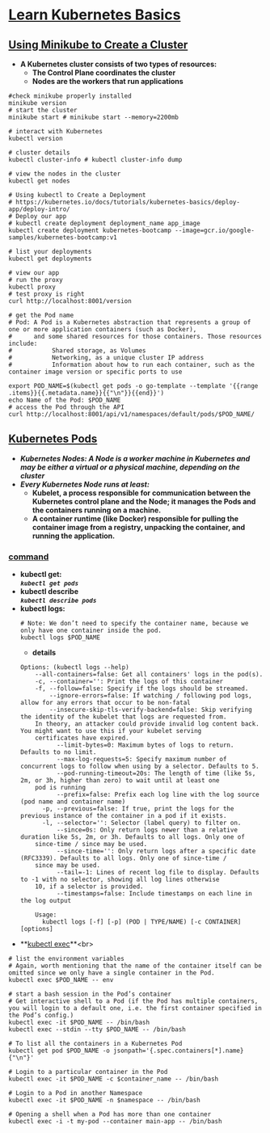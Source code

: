 # [Learn Kubernetes Basics](https://kubernetes.io/docs/tutorials/kubernetes-basics/)

## [Using Minikube to Create a Cluster](https://kubernetes.io/docs/tutorials/kubernetes-basics/create-cluster/cluster-intro/)
* **A Kubernetes cluster consists of two types of resources:**
    * **The Control Plane coordinates the cluster**
    * **Nodes are the workers that run applications**
```
#check minikube properly installed
minikube version
# start the cluster
minikube start # minikube start --memory=2200mb

# interact with Kubernetes
kubectl version

# cluster details
kubectl cluster-info # kubectl cluster-info dump

# view the nodes in the cluster
kubectl get nodes

# Using kubectl to Create a Deployment
# https://kubernetes.io/docs/tutorials/kubernetes-basics/deploy-app/deploy-intro/
# Deploy our app
# kubectl create deployment deployment_name app_image
kubectl create deployment kubernetes-bootcamp --image=gcr.io/google-samples/kubernetes-bootcamp:v1

# list your deployments
kubectl get deployments

# view our app
# run the proxy
kubectl proxy
# test proxy is right
curl http://localhost:8001/version

# get the Pod name
# Pod: A Pod is a Kubernetes abstraction that represents a group of one or more application containers (such as Docker),
#      and some shared resources for those containers. Those resources include:
#           Shared storage, as Volumes
#           Networking, as a unique cluster IP address
#           Information about how to run each container, such as the container image version or specific ports to use

export POD_NAME=$(kubectl get pods -o go-template --template '{{range .items}}{{.metadata.name}}{{"\n"}}{{end}}')
echo Name of the Pod: $POD_NAME
# access the Pod through the API
curl http://localhost:8001/api/v1/namespaces/default/pods/$POD_NAME/
```

## [Kubernetes Pods](https://kubernetes.io/docs/tutorials/kubernetes-basics/explore/explore-intro/)
* ***Kubernetes Nodes: A Node is a worker machine in Kubernetes and may be either a virtual or a physical machine, depending on the cluster***<br>
* ***Every Kubernetes Node runs at least:***<br>
    * **Kubelet, a process responsible for communication between the Kubernetes control plane and the Node; it manages the Pods and the containers running on a machine.**<br>
    * **A container runtime (like Docker) responsible for pulling the container image from a registry, unpacking the container, and running the application.**<br>
### **[command](https://kubernetes.io/docs/reference/generated/kubectl/kubectl-commands)**
* **kubectl get:**<br>
***`kubectl get pods`***
* **kubectl describe**<br>
***`kubectl describe pods`***
* **kubectl logs:**<br>
    ```
    # Note: We don’t need to specify the container name, because we only have one container inside the pod.
    kubectl logs $POD_NAME
    ```
    * **details**
    ```
    Options: (kubectl logs --help)
        --all-containers=false: Get all containers' logs in the pod(s).
        -c, --container='': Print the logs of this container
        -f, --follow=false: Specify if the logs should be streamed.
            --ignore-errors=false: If watching / following pod logs, allow for any errors that occur to be non-fatal
            --insecure-skip-tls-verify-backend=false: Skip verifying the identity of the kubelet that logs are requested from.
        In theory, an attacker could provide invalid log content back. You might want to use this if your kubelet serving
        certificates have expired.
              --limit-bytes=0: Maximum bytes of logs to return. Defaults to no limit.
              --max-log-requests=5: Specify maximum number of concurrent logs to follow when using by a selector. Defaults to 5.
              --pod-running-timeout=20s: The length of time (like 5s, 2m, or 3h, higher than zero) to wait until at least one
        pod is running
              --prefix=false: Prefix each log line with the log source (pod name and container name)
          -p, --previous=false: If true, print the logs for the previous instance of the container in a pod if it exists.
          -l, --selector='': Selector (label query) to filter on.
              --since=0s: Only return logs newer than a relative duration like 5s, 2m, or 3h. Defaults to all logs. Only one of
        since-time / since may be used.
              --since-time='': Only return logs after a specific date (RFC3339). Defaults to all logs. Only one of since-time /
        since may be used.
              --tail=-1: Lines of recent log file to display. Defaults to -1 with no selector, showing all log lines otherwise
        10, if a selector is provided.
              --timestamps=false: Include timestamps on each line in the log output
        
        Usage:
          kubectl logs [-f] [-p] (POD | TYPE/NAME) [-c CONTAINER] [options]
    ```
* **[kubectl exec](https://www.shellhacks.com/kubectl-exec-shell-login-to-pod-container/#:~:text=A%20kubectl%20exec%20command%20serves%20for%20executing%20commands,interactive%20shell%20session%20using%20the%20kubectl%20exec%20command.)**<br>
```
# list the environment variables
# Again, worth mentioning that the name of the container itself can be omitted since we only have a single container in the Pod.
kubectl exec $POD_NAME -- env

# start a bash session in the Pod’s container
# Get interactive shell to a Pod (if the Pod has multiple containers, you will login to a default one, i.e. the first container specified in the Pod’s config.)
kubectl exec -it $POD_NAME -- /bin/bash
kubectl exec --stdin --tty $POD_NAME -- /bin/bash

# To list all the containers in a Kubernetes Pod
kubectl get pod $POD_NAME -o jsonpath='{.spec.containers[*].name}{"\n"}'

# Login to a particular container in the Pod
kubectl exec -it $POD_NAME -c $container_name -- /bin/bash

# Login to a Pod in another Namespace
kubectl exec -it $POD_NAME -n $namespace -- /bin/bash

# Opening a shell when a Pod has more than one container
kubectl exec -i -t my-pod --container main-app -- /bin/bash
```
